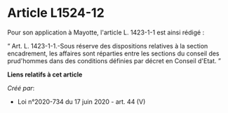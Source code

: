 # Article L1524-12

Pour son application à Mayotte, l'article L. 1423-1-1 est ainsi rédigé :

“ Art. L. 1423-1-1.-Sous réserve des dispositions relatives à la section encadrement, les affaires sont réparties entre les
sections du conseil des prud'hommes dans des conditions définies par décret en Conseil d'Etat. ”

**Liens relatifs à cet article**

_Créé par_:

  - Loi n°2020-734 du 17 juin 2020 - art. 44 (V)
